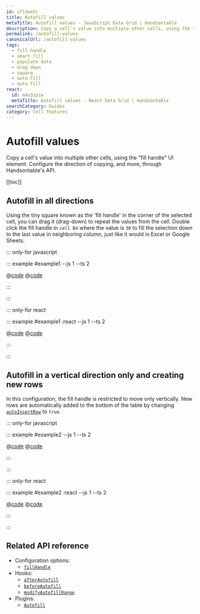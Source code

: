 ```yaml
---
id: if13we5c
title: Autofill values
metaTitle: Autofill values - JavaScript Data Grid | Handsontable
description: Copy a cell's value into multiple other cells, using the "fill handle" UI element. Configure the direction of copying, and more, through Handsontable's API.
permalink: /autofill-values
canonicalUrl: /autofill-values
tags:
  - fill handle
  - smart fill
  - populate data
  - drag down
  - square
  - auto-fill
  - auto fill
react:
  id: m4x3zpiw
  metaTitle: Autofill values - React Data Grid | Handsontable
searchCategory: Guides
category: Cell features
---
```


# Autofill values

Copy a cell's value into multiple other cells, using the "fill handle" UI element. Configure the direction of copying, and more, through Handsontable's API.

[[toc]]

## Autofill in all directions

Using the tiny square known as the 'fill handle' in the corner of the selected cell, you can drag it (drag-down) to repeat the values from the cell. Double click the fill handle in `cell B4` where the value is `30` to fill the selection down to the last value in neighboring column, just like it would in Excel or Google Sheets.

::: only-for javascript

::: example #example1 --js 1 --ts 2

@[code](@/content/guides/cell-features/autofill-values/javascript/example1.js)
@[code](@/content/guides/cell-features/autofill-values/javascript/example1.ts)

:::

:::

::: only-for react

::: example #example1 :react --js 1 --ts 2

@[code](@/content/guides/cell-features/autofill-values/react/example1.jsx)
@[code](@/content/guides/cell-features/autofill-values/react/example1.tsx)

:::

:::

## Autofill in a vertical direction only and creating new rows

In this configuration, the fill handle is restricted to move only vertically. New rows are automatically added to the bottom of the table by changing [`autoInsertRow`](@/api/options.md#fillhandle) to `true`.

::: only-for javascript

::: example #example2 --js 1 --ts 2

@[code](@/content/guides/cell-features/autofill-values/javascript/example2.js)
@[code](@/content/guides/cell-features/autofill-values/javascript/example2.ts)

:::

:::

::: only-for react

::: example #example2 :react --js 1 --ts 2

@[code](@/content/guides/cell-features/autofill-values/react/example2.jsx)
@[code](@/content/guides/cell-features/autofill-values/react/example2.tsx)

:::

:::

## Related API reference

- Configuration options:
  - [`fillHandle`](@/api/options.md#fillhandle)
- Hooks:
  - [`afterAutofill`](@/api/hooks.md#afterautofill)
  - [`beforeAutofill`](@/api/hooks.md#beforeautofill)
  - [`modifyAutofillRange`](@/api/hooks.md#modifyautofillrange)
- Plugins:
  - [`Autofill`](@/api/autofill.md)
